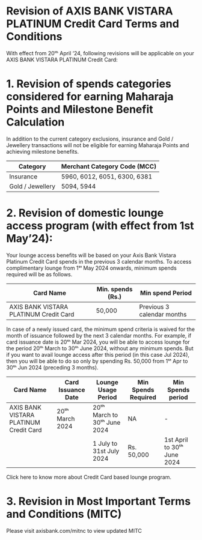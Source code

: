 # Revision of AXIS BANK VISTARA PLATINUM Credit Card Terms and Conditions

With effect from 20ᵗʰ April ‘24, following revisions will be applicable on your AXIS BANK VISTARA PLATINUM Credit Card:

# 1. Revision of spends categories considered for earning Maharaja Points and Milestone Benefit Calculation

In addition to the current category exclusions, insurance and Gold / Jewellery transactions will not be eligible for earning Maharaja Points and achieving milestone benefits.

|Category|Merchant Category Code (MCC)|
|---|---|
|Insurance|5960, 6012, 6051, 6300, 6381|
|Gold / Jewellery|5094, 5944|

# 2. Revision of domestic lounge access program (with effect from 1st May’24):

Your lounge access benefits will be based on your Axis Bank Vistara Platinum Credit Card spends in the previous 3 calendar months. To access complimentary lounge from 1ˢᵗ May 2024 onwards, minimum spends required will be as follows.

|Card Name|Min. spends (Rs.)|Min spend Period|
|---|---|---|
|AXIS BANK VISTARA PLATINUM Credit Card|50,000|Previous 3 calendar months|

In case of a newly issued card, the minimum spend criteria is waived for the month of issuance followed by the next 3 calendar months. For example, if card issuance date is 20ᵗʰ Mar 2024, you will be able to access lounge for the period 20ᵗʰ March to 30ᵗʰ June 2024, without any minimum spends. But if you want to avail lounge access after this period (in this case Jul 2024), then you will be able to do so only by spending Rs. 50,000 from 1ˢᵗ Apr to 30ᵗʰ Jun 2024 (preceding 3 months).

|Card Name|Card Issuance Date|Lounge Usage Period|Min Spends Required|Min Spends period|
|---|---|---|---|---|
|AXIS BANK VISTARA PLATINUM Credit Card|20ᵗʰ March 2024|20ᵗʰ March to 30ᵗʰ June 2024|NA|-|
| | |1 July to 31st July 2024|Rs. 50,000|1st April to 30ᵗʰ June 2024|Please note that upgrade to a different card product will not be considered as new card issuance. However, a card issuance, in addition to the card you hold, will be considered as new card issuance.

Click here to know more about Credit Card based lounge program.

# 3. Revision in Most Important Terms and Conditions (MITC)

Please visit axisbank.com/mitnc to view updated MITC